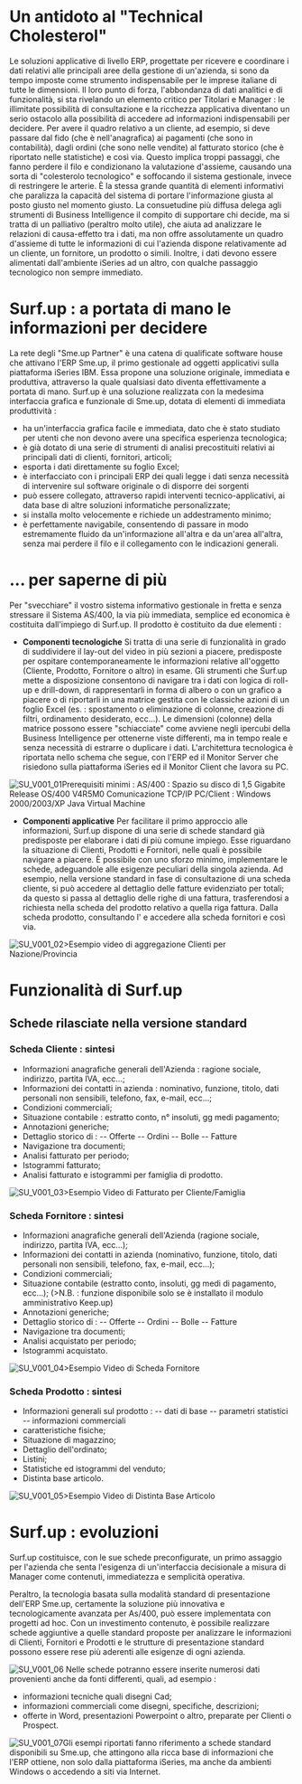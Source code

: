 # Un antidoto al "Technical Cholesterol"
Le soluzioni applicative di livello ERP, progettate per ricevere e coordinare i dati relativi alle principali aree della gestione di un'azienda, si sono da tempo imposte come strumento indispensabile per le imprese italiane di tutte le dimensioni.
Il loro punto di forza, l'abbondanza di dati analitici e di funzionalità, si sta rivelando un elemento critico per Titolari e Manager :  le illimitate possibilità di consultazione e la ricchezza applicativa diventano un serio ostacolo alla possibilità di accedere ad informazioni indispensabili per decidere. Per avere il quadro relativo a un cliente, ad esempio, si deve passare dal fido (che è nell'anagrafica) ai pagamenti (che sono in contabilità), dagli ordini (che sono nelle vendite) al fatturato storico (che è riportato nelle statistiche) e così via. Questo implica troppi passaggi, che fanno perdere il filo e condizionano la valutazione d'assieme, causando una sorta di "colesterolo tecnologico" e soffocando il sistema gestionale, invece di restringere le arterie. È la stessa grande quantità di elementi informativi che paralizza la capacità del sistema di portare l'informazione giusta al posto giusto nel momento giusto.
La consuetudine più diffusa delega agli strumenti di Business Intelligence il compito di supportare chi decide, ma si tratta di un palliativo (peraltro molto utile), che aiuta ad analizzare le relazioni di causa-effetto tra i dati, ma non offre assolutamente un quadro d'assieme di tutte le informazioni di cui l'azienda dispone relativamente ad un cliente, un fornitore, un prodotto o simili. Inoltre, i dati devono essere alimentati dall'ambiente iSeries ad un altro, con qualche passaggio tecnologico non sempre immediato.

# Surf.up :  a portata di mano le informazioni per decidere
La rete degli "Sme.up Partner" è una catena di qualificate software house che attivano l'ERP Sme.up, il primo gestionale ad oggetti applicativi sulla piattaforma iSeries IBM. Essa propone una soluzione originale, immediata e produttiva, attraverso la quale qualsiasi dato diventa effettivamente a portata di mano.
Surf.up è una soluzione realizzata con la medesima interfaccia grafica e funzionale di Sme.up, dotata di elementi di immediata produttività : 

- ha un'interfaccia grafica facile e immediata, dato che è stato studiato per utenti che non devono avere una specifica esperienza tecnologica;
- è già dotato di una serie di strumenti di analisi precostituiti relativi ai principali dati di clienti, fornitori, articoli;
- esporta i dati direttamente su foglio Excel;
- è interfacciato con i principali ERP dei quali legge i dati senza necessità di intervenire sul software originale o di disporre dei sorgenti
- può essere collegato, attraverso rapidi interventi tecnico-applicativi, ai data base di altre soluzioni informatiche personalizzate;
- si installa molto velocemente e richiede un addestramento minimo;
- è perfettamente navigabile, consentendo di passare in modo estremamente fluido da un'informazione all'altra e da un'area all'altra, senza mai perdere il filo e il collegamento con le indicazioni generali.


# ... per saperne di più
Per "svecchiare" il vostro sistema informativo gestionale in fretta e senza stressare il Sistema AS/400, la via più immediata, semplice ed economica è costituita dall'impiego di Surf.up.
Il prodotto è costituito da due elementi : 

- **Componenti tecnologiche**
Si tratta di una serie di funzionalità in grado di suddividere il lay-out del video in più sezioni a piacere, predisposte per ospitare contemporaneamente le informazioni relative all'oggetto (Cliente, Prodotto, Fornitore o altro) in esame. Gli strumenti che Surf.up mette a disposizione consentono di navigare tra i dati con logica di roll-up e drill-down, di rappresentarli in forma di albero o con un grafico a piacere o di riportarli in una matrice gestita con le classiche azioni di un foglio Excel (es. :  spostamento o eliminazione di colonne, creazione di filtri, ordinamento desiderato, ecc...). Le dimensioni (colonne) della matrice possono essere "schiacciate" come avviene negli ipercubi della Business Intelligence per ottenerne viste differenti, ma in tempo reale e senza necessità di estrarre o duplicare i dati.
L'architettura tecnologica è riportata nello schema che segue, con l'ERP ed il Monitor Server che risiedono sulla piattaforma iSeries ed il Monitor Client che lavora su PC.


![SU_V001_01](https://doc.smeup.com/immagini/MBDOC_VIS-SU_001/SU_V001_01.png)Prerequisiti minimi : 
AS/400 :   Spazio su disco di 1,5 Gigabite
Release OS/400 V4R5M0
Comunicazione TCP/IP
PC/Client :    Windows 2000/2003/XP
                  Java Virtual Machine


- **Componenti applicative**
Per facilitare il primo approccio alle informazioni, Surf.up dispone di una serie di schede standard già predisposte per elaborare i dati di più comune impiego. Esse riguardano la situazione di Clienti, Prodotti e Fornitori, nelle quali è possibile navigare a piacere.
È possibile con uno sforzo minimo, implementare le schede, adeguandole alle esigenze peculiari della singola azienda.
Ad esempio, nella versione standard in fase di consultazione di una scheda cliente, si può accedere al dettaglio delle fatture evidenziato per totali; da questo si passa al dettaglio delle righe di una fattura, trasferendosi a richiesta nella scheda del prodotto relativo a quella riga fattura. Dalla scheda prodotto, consultando l'
e accedere alla scheda fornitori e così via.


![SU_V001_02](https://doc.smeup.com/immagini/MBDOC_VIS-SU_001/SU_V001_02.png)>Esempio video di aggregazione Clienti per Nazione/Provincia

# Funzionalità di Surf.up
## Schede rilasciate nella versione standard
### Scheda Cliente :  sintesi

- Informazioni anagrafiche generali dell'Azienda :  ragione sociale, indirizzo, partita IVA, ecc...;
- Informazioni dei contatti in azienda :  nominativo, funzione, titolo, dati personali non sensibili, telefono, fax, e-mail, ecc...;
- Condizioni commerciali;
- Situazione contabile : estratto conto, n° insoluti, gg medi pagamento;
- Annotazioni generiche;
- Dettaglio storico di : 
-- Offerte
-- Ordini
-- Bolle
-- Fatture
- Navigazione tra documenti;
- Analisi fatturato per periodo;
- Istogrammi fatturato;
- Analisi fatturato e istogrammi per famiglia di prodotto.
 

![SU_V001_03](https://doc.smeup.com/immagini/MBDOC_VIS-SU_001/SU_V001_03.png)>Esempio Video di Fatturato per Cliente/Famiglia

### Scheda Fornitore :  sintesi

- Informazioni anagrafiche generali dell'Azienda (ragione sociale, indirizzo, partita IVA, ecc...);
- Informazioni dei contatti in azienda (nominativo, funzione, titolo, dati personali non sensibili, telefono, fax, e-mail, ecc...);
- Condizioni commerciali;
- Situazione contabile (estratto conto, insoluti, gg medi di pagamento, ecc...);
(>N.B. :  funzione disponibile solo se è installato il modulo amministrativo Keep.up)
- Annotazioni generiche;
- Dettaglio storico di : 
-- Offerte
-- Ordini
-- Bolle
-- Fatture
- Navigazione tra documenti;
- Analisi acquistato per periodo;
- Istogrammi acquistato.


![SU_V001_04](https://doc.smeup.com/immagini/MBDOC_VIS-SU_001/SU_V001_04.png)>Esempio Video di Scheda Fornitore

### Scheda Prodotto :  sintesi

- Informazioni  generali sul prodotto : 
-- dati di base
-- parametri statistici
-- informazioni commerciali
- caratteristiche fisiche;
- Situazione di magazzino;
- Dettaglio dell'ordinato;
- Listini;
- Statistiche ed istogrammi del venduto;
- Distinta base articolo.


![SU_V001_05](https://doc.smeup.com/immagini/MBDOC_VIS-SU_001/SU_V001_05.png)>Esempio Video di Distinta Base Articolo

# Surf.up :  evoluzioni
Surf.up costituisce, con le sue schede preconfigurate, un primo assaggio per l'azienda che senta l'esigenza di un'interfaccia decisionale a misura di Manager come contenuti, immediatezza e semplicità operativa.

Peraltro, la tecnologia basata sulla modalità standard di presentazione dell'ERP Sme.up, certamente la soluzione più innovativa e tecnologicamente avanzata per As/400, può essere implementata con progetti ad hoc.
Con un investimento contenuto, è possibile realizzare schede aggiuntive a quelle standard proposte per analizzare le informazioni di Clienti, Fornitori e Prodotti e le strutture di presentazione standard possono essere rese più aderenti alle esigenze di ogni azienda.

![SU_V001_06](https://doc.smeup.com/immagini/MBDOC_VIS-SU_001/SU_V001_06.png)
Nelle schede potranno essere inserite numerosi dati provenienti anche da fonti differenti, quali, ad esempio : 

- informazioni tecniche quali disegni Cad;
- informazioni commerciali come disegni, specifiche, descrizioni;
- offerte in Word, presentazioni Powerpoint o altro, preparate per Clienti o Prospect.


![SU_V001_07](https://doc.smeup.com/immagini/MBDOC_VIS-SU_001/SU_V001_07.png)Gli esempi riportati fanno riferimento a schede standard disponibili su Sme.up, che attingono alla ricca base di informazioni che l'ERP ottiene, non solo dalla piattaforma iSeries, ma anche da ambienti Windows o accedendo a siti via Internet.

